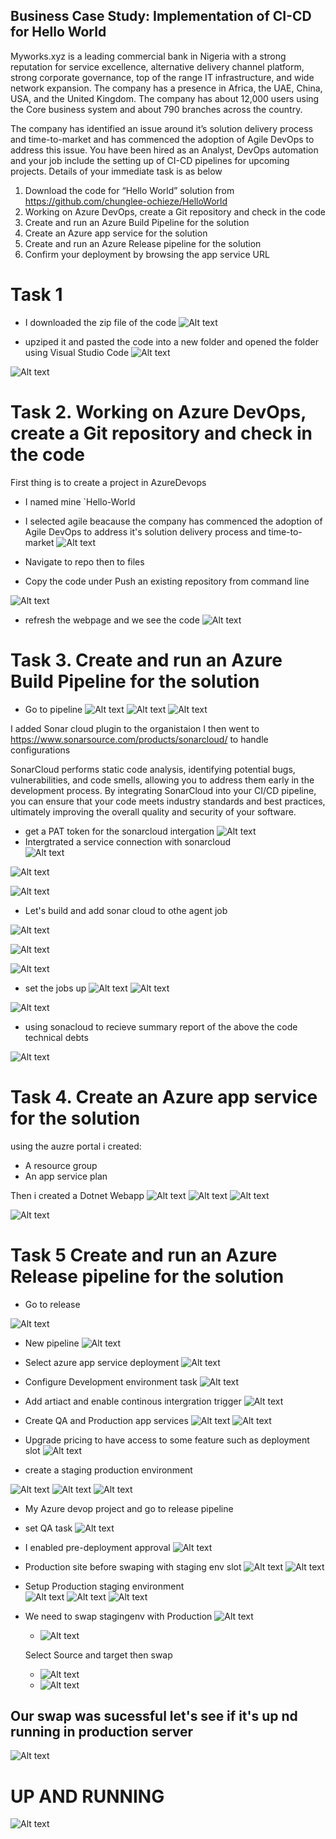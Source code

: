 ## Business Case Study: Implementation of CI-CD for Hello World 

Myworks.xyz is a leading commercial bank in Nigeria with a strong reputation for service excellence, alternative delivery channel platform, strong corporate governance, top of the range IT infrastructure, and wide network expansion. The company has a presence in Africa, the UAE, China, USA, and the United Kingdom. The company has about 12,000 users using the Core business system and about 790 branches across the country.

The company has identified an issue around it’s solution delivery process and time-to-market and has commenced the adoption of Agile DevOps to address this issue. You have been hired as an Analyst, DevOps automation and your job include the setting up of CI-CD pipelines for upcoming projects. Details of your immediate task is as below 

1.	Download the code for “Hello World” solution from https://github.com/chunglee-ochieze/HelloWorld
2.	Working on Azure DevOps, create a Git repository and check in the code 
3.	Create and run an Azure Build Pipeline for the solution 
4.	Create an Azure app service for the solution 
5.	Create and run an Azure Release pipeline for the solution
6.	Confirm your deployment by browsing the app service URL


# Task 1

- I downloaded the zip file of the code 
![Alt text](Images/Task1.3.png)


- upziped it and pasted the code into a new folder and opened the folder using Visual Studio Code 
![Alt text](Images/task%201.png)

![Alt text](Images/repo%20sync%202.png)

# Task 2. Working on Azure DevOps, create a Git repository and check in the code 
First thing is to create a project in AzureDevops 
 
 - I named mine `Hello-World

 - I selected agile beacause the company has commenced the adoption of Agile DevOps to address it's solution delivery process and time-to-market
![Alt text](Images/hello%201.png)

- Navigate to repo then to files

- Copy the code under Push an existing repository from command line 

![Alt text](Images/repo%20sync%201.png)

- refresh the webpage and we see the code 
![Alt text](Images/repo%20refresh.png)


# Task 3. Create and run an Azure Build Pipeline for the solution 

- Go to pipeline
![Alt text](Images/add%20sonarcloud.png)
![Alt text](Images/add%20sonarcloud%202.png)
![Alt text](Images/add%20sonarcloud%201.png)

I added Sonar cloud plugin to the organistaion
I then went to https://www.sonarsource.com/products/sonarcloud/ to handle configurations 


SonarCloud performs static code analysis, identifying potential bugs, vulnerabilities, and code smells, allowing you to address them early in the development process. By integrating SonarCloud into your CI/CD pipeline, you can ensure that your code meets industry standards and best practices, ultimately improving the overall quality and security of your software.
- get a PAT token for the sonarcloud intergation 
![Alt text](Images/sonar%20pat.png)
- Intergtrated a service connection with sonarcloud  
![Alt text](Images/service%20connection%20i.png)

![Alt text](Images/service%20connection%20ii.png)

![Alt text](Images/service%20connection%20iii.png)

- Let's build and add sonar cloud to othe agent job

![Alt text](Images/service%20connection%20iv.png)

![Alt text](Images/asp1.png)

![Alt text](Images/service%20connection%20vi.png)

- set the jobs up
![Alt text](Images/build%20pipeline.png)
![Alt text](Images/ran%20sonarcloud%20jobs%20with%20code.png)

![Alt text](Images/build%20sucessful.png)


- using sonacloud to recieve summary report of the above the code technical debts 

![Alt text](Images/sonarcloud%20summary.png)




# Task 4. Create an Azure app service for the solution 

using the auzre portal i created:

- A resource group
- An app service plan

Then i created a Dotnet Webapp
![Alt text](Images/app%20service.png)
![Alt text](Images/app%20service1.png)
![Alt text](Images/app%20service2.png)

![Alt text](Images/appservice%20up%20and%20running.png)

# Task 5 Create and run an Azure Release pipeline for the solution

- Go to release

![Alt text](Images/release%20q.png)

- New pipeline
![Alt text](Images/release%20b.png)

- Select azure app service deployment
![Alt text](Images/release%20c.png)



- Configure Development environment task
![Alt text](Images/release%20d%20for%20dev%20task%20setup.png)

- Add artiact and enable continous intergration trigger
![Alt text](Images/add%20arifact.png)


- Create QA and Production app services
![Alt text](Images/hello%20QA%20appservice.png)
![Alt text](Images/Hello%20Prod.png)

- Upgrade pricing to have access to some feature such as deployment slot 
![Alt text](Images/select%20production%20pricing.png)

- create a staging production environment

![Alt text](Images/PROD%20solt.png)
![Alt text](Images/stagging%20created.png)
![Alt text](Images/stagging%20env.png)


- My Azure devop project and go to release pipeline

- set QA task
![Alt text](Images/QA%20TASK%20SETUP.png)

 
- I enabled pre-deployment approval 
![Alt text](Images/predeployment%20approval%20QA.png)

- Production site before swaping with staging env slot
![Alt text](Images/PROD%20SITE%20doamin.png)
![Alt text](Images/PROD%20SITE.png)


- Setup Production staging environment  
![Alt text](Images/PROD%20solt%203.png)
![Alt text](Images/PROD%20solt%204.png)
![Alt text](Images/successfully%20deployecd%20to%20prod(staging%20env).png)

- We need to swap stagingenv with Production
![Alt text](Images/PROD%20swap%20staging%20site.png)

  - ![Alt text](Images/PROD%20swap%20staging%20to%20Prod%20site.png)

  Select Source and target then swap
  - ![Alt text](Images/PROD%20swap%20staging%20to%20Prod%20site%201.png)
  - ![Alt text](Images/sucessful%20swap.png)


## Our swap was sucessful let's see if it's up nd running in production server 
![Alt text](Images/PROD%20swaped%20to%20prod%20SITE%20doamin.png)



# UP AND RUNNING
![Alt text](Images/up%20and%20running.png)






